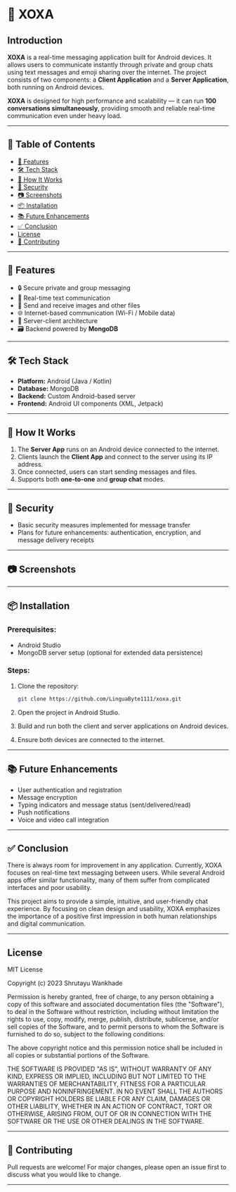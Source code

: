 
# 📱 XOXA

## Introduction

**XOXA** is a real-time messaging application built for Android devices. It allows users to communicate instantly through private and group chats using text messages and emoji sharing over the internet. The project consists of two components: a **Client Application** and a **Server Application**, both running on Android devices.

**XOXA** is designed for high performance and scalability — it can run **100 conversations simultaneously**, providing smooth and reliable real-time communication even under heavy load.


---

## 📑 Table of Contents

- [🚀 Features](#-features)
- [🛠️ Tech Stack](#-tech-stack)
- [📱 How It Works](#-how-it-works)
- [🔐 Security](#-security)
- [📷 Screenshots](#-screenshots)
- [📦 Installation](#-installation)
- [📚 Future Enhancements](#-future-enhancements)
- [✅ Conclusion](#-conclusion)
- [License](#License)
- [👥 Contributing](#-contributing)

---

## 🚀 Features

- 🔒 Secure private and group messaging  
- 💬 Real-time text communication  
- 📁 Send and receive images and other files  
- 🌐 Internet-based communication (Wi-Fi / Mobile data)  
- 🔧 Server-client architecture  
- 🗃️ Backend powered by **MongoDB**  

---

## 🛠️ Tech Stack

- **Platform:** Android (Java / Kotlin)  
- **Database:** MongoDB  
- **Backend:** Custom Android-based server  
- **Frontend:** Android UI components (XML, Jetpack)

---

## 📱 How It Works

1. The **Server App** runs on an Android device connected to the internet.  
2. Clients launch the **Client App** and connect to the server using its IP address.  
3. Once connected, users can start sending messages and files.  
4. Supports both **one-to-one** and **group chat** modes.  

---

## 🔐 Security

- Basic security measures implemented for message transfer  
- Plans for future enhancements: authentication, encryption, and message delivery receipts  

---

## 📷 Screenshots



---

## 📦 Installation

### Prerequisites:
- Android Studio  
- MongoDB server setup (optional for extended data persistence)

### Steps:
1. Clone the repository:
   ```bash
   git clone https://github.com/LinguaByte1111/xoxa.git
2. Open the project in Android Studio.

3. Build and run both the client and server applications on Android devices.

4. Ensure both devices are connected to the internet.

---

## 📚 Future Enhancements

- User authentication and registration  
- Message encryption  
- Typing indicators and message status (sent/delivered/read)  
- Push notifications  
- Voice and video call integration  

---
## ✅ Conclusion

There is always room for improvement in any application. Currently, XOXA focuses on real-time text messaging between users. While several Android apps offer similar functionality, many of them suffer from complicated interfaces and poor usability.

This project aims to provide a simple, intuitive, and user-friendly chat experience. By focusing on clean design and usability, XOXA emphasizes the importance of a positive first impression in both human relationships and digital communication.

---

## License

MIT License

Copyright (c) 2023 Shrutayu Wankhade

Permission is hereby granted, free of charge, to any person obtaining a copy
of this software and associated documentation files (the "Software"), to deal
in the Software without restriction, including without limitation the rights
to use, copy, modify, merge, publish, distribute, sublicense, and/or sell
copies of the Software, and to permit persons to whom the Software is
furnished to do so, subject to the following conditions:

The above copyright notice and this permission notice shall be included in all
copies or substantial portions of the Software.

THE SOFTWARE IS PROVIDED "AS IS", WITHOUT WARRANTY OF ANY KIND, EXPRESS OR
IMPLIED, INCLUDING BUT NOT LIMITED TO THE WARRANTIES OF MERCHANTABILITY,
FITNESS FOR A PARTICULAR PURPOSE AND NONINFRINGEMENT. IN NO EVENT SHALL THE
AUTHORS OR COPYRIGHT HOLDERS BE LIABLE FOR ANY CLAIM, DAMAGES OR OTHER
LIABILITY, WHETHER IN AN ACTION OF CONTRACT, TORT OR OTHERWISE, ARISING FROM,
OUT OF OR IN CONNECTION WITH THE SOFTWARE OR THE USE OR OTHER DEALINGS IN THE
SOFTWARE.

---
## 👥 Contributing

Pull requests are welcome! For major changes, please open an issue first to discuss what you would like to change.

---


 
